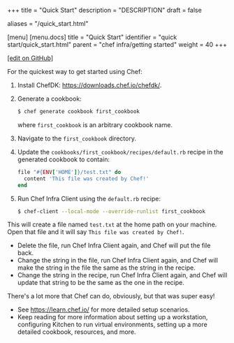 +++
title = "Quick Start"
description = "DESCRIPTION"
draft = false

aliases = "/quick_start.html"

[menu]
  [menu.docs]
    title = "Quick Start"
    identifier = "quick start/quick_start.html"
    parent = "chef infra/getting started"
    weight = 40
+++    

[\[edit on
GitHub\]](https://github.com/chef/chef-web-docs/blob/master/chef_master/source/quick_start.rst)

For the quickest way to get started using Chef:

1.  Install ChefDK: <https://downloads.chef.io/chefdk/>.

2.  Generate a cookbook:

    ``` bash
    $ chef generate cookbook first_cookbook
    ```

    where `first_cookbook` is an arbitrary cookbook name.

3.  Navigate to the `first_cookbook` directory.

4.  Update the `cookbooks/first_cookbook/recipes/default.rb` recipe in
    the generated cookbook to contain:

    ``` ruby
    file "#{ENV['HOME']}/test.txt" do
      content 'This file was created by Chef!'
    end
    ```

5.  Run Chef Infra Client using the `default.rb` recipe:

    ``` bash
    $ chef-client --local-mode --override-runlist first_cookbook
    ```

This will create a file named `test.txt` at the home path on your
machine. Open that file and it will say
`This file was created by Chef!`.

-   Delete the file, run Chef Infra Client again, and Chef will put the
    file back.
-   Change the string in the file, run Chef Infra Client again, and Chef
    will make the string in the file the same as the string in the
    recipe.
-   Change the string in the recipe, run Chef Infra Client again, and
    Chef will update that string to be the same as the one in the
    recipe.

There's a lot more that Chef can do, obviously, but that was super easy!

-   See <https://learn.chef.io/> for more detailed setup scenarios.
-   Keep reading for more information about setting up a workstation,
    configuring Kitchen to run virtual environments, setting up a more
    detailed cookbook, resources, and more.
